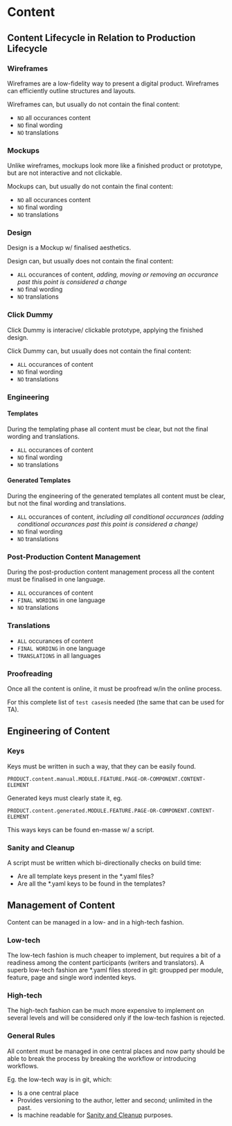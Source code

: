 # Content

## Content Lifecycle in Relation to Production Lifecycle

### Wireframes

Wireframes are a low-fidelity way to present a digital product. Wireframes can efficiently outline structures and layouts.

Wireframes can, but usually do not contain the final content:

* `NO` all occurances content
* `NO` final wording
* `NO` translations

### Mockups

Unlike wireframes, mockups look more like a finished product or prototype, but are not interactive and not clickable.

Mockups can, but usually do not contain the final content:

* `NO` all occurances content
* `NO` final wording
* `NO` translations

### Design

Design is a Mockup w/ finalised aesthetics.

Design can, but usually does not contain the final content:

* `ALL` occurances of content, _adding, moving or removing an occurance past this point is considered a change_
* `NO` final wording
* `NO` translations

### Click Dummy

Click Dummy is interacive/ clickable prototype, applying the finished design.

Click Dummy can, but usually does not contain the final content:

* `ALL` occurances of content
* `NO` final wording
* `NO` translations

### Engineering

#### Templates

During the templating phase all content must be clear, but not the final wording and translations.

* `ALL` occurances of content
* `NO` final wording
* `NO` translations

#### Generated Templates

During the engineering of the generated templates all content must be clear, but not the final wording and translations.

* `ALL` occurances of content, _including all conditional occurances (adding conditional occurances past this point is considered a change)_
* `NO` final wording
* `NO` translations

### Post-Production Content Management

During the post-production content management process all the content must be finalised in one language.

* `ALL` occurances of content
* `FINAL WORDING` in one language
* `NO` translations

### Translations

* `ALL` occurances of content
* `FINAL WORDING` in one language
* `TRANSLATIONS` in all languages

### Proofreading

Once all the content is online, it must be proofread w/in the online process.

For this complete list of `test cases`is needed (the same that can be used for TA).

## Engineering of Content

### Keys

Keys must be written in such a way, that they can be easily found.

`PRODUCT.content.manual.MODULE.FEATURE.PAGE-OR-COMPONENT.CONTENT-ELEMENT`

Generated keys must clearly state it, eg.

`PRODUCT.content.generated.MODULE.FEATURE.PAGE-OR-COMPONENT.CONTENT-ELEMENT`

This ways keys can be found en-masse w/ a script.

### Sanity and Cleanup

A script must be written which bi-directionally checks on build time:

* Are all template keys present in the *.yaml files?
* Are all the *.yaml keys to be found in the templates?

## Management of Content

Content can be managed in a low- and in a high-tech fashion.

### Low-tech

The low-tech fashion is much cheaper to implement, but requires a bit of a readiness among the content participants (writers and translators). A superb low-tech fashion are *.yaml files stored in git: groupped per module, feature, page and single word indented keys.

### High-tech

The high-tech fashion can be much more expensive to implement on several levels and will be considered only if the low-tech fashion is rejected.

### General Rules

All content must be managed in one central places and now party should be able to break the process by breaking the workflow or introducing workflows.

Eg. the low-tech way is in git, which:

* Is a one central place
* Provides versioning to the author, letter and second; unlimited in the past.
* Is machine readable for [Sanity and Cleanup](#sanity-and-cleanup) purposes.